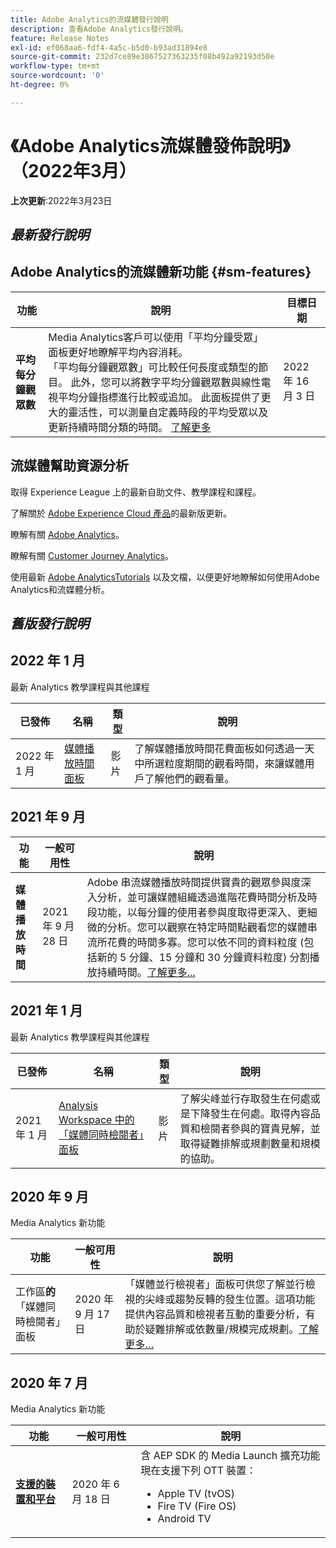 ```yaml
---
title: Adobe Analytics的流媒體發行說明
description: 查看Adobe Analytics發行說明。
feature: Release Notes
exl-id: ef068aa6-fdf4-4a5c-b5d0-b93ad31894e8
source-git-commit: 232d7ce89e3867527363235f08b492a92193d50e
workflow-type: tm+mt
source-wordcount: '0'
ht-degree: 0%

---
```


# 《Adobe Analytics流媒體發佈說明》（2022年3月）

**上次更新**:2022年3月23日

## *最新發行說明*

## Adobe Analytics的流媒體新功能  {#sm-features}

| 功能 | 說明 | 目標日期 |
| ----------- | ---------- | ------- |
| **平均每分鐘觀眾數** | Media Analytics客戶可以使用「平均分鐘受眾」面板更好地瞭解平均內容消耗。 <br>「平均每分鐘觀眾數」可比較任何長度或類型的節目。 此外，您可以將數字平均分鐘觀眾數與線性電視平均分鐘指標進行比較或追加。 此面板提供了更大的靈活性，可以測量自定義時段的平均受眾以及更新持續時間分類的時間。  [了解更多](https://experienceleague.adobe.com/docs/media-analytics/using/media-reports/average-minute-audience.html?lang=en) | 2022 年 16 月 3 日 |

## 流媒體幫助資源分析

取得 Experience League 上的最新自助文件、教學課程和課程。

了解關於 [Adobe Experience Cloud 產品](https://business.adobe.com/products/adobe-experience-cloud-products.html)的最新版更新。

瞭解有關 [Adobe Analytics](https://experienceleague.adobe.com/docs/analytics/release-notes/latest.html?lang=zh-Hant)。

瞭解有關 [Customer Journey Analytics](https://experienceleague.adobe.com/docs/analytics-platform/using/releases/latest.html?lang=zh-Hant)。

使用最新 [Adobe AnalyticsTutorials](https://experienceleague.adobe.com/docs/analytics-learn/tutorials/overview.html?lang=en) 以及文檔，以便更好地瞭解如何使用Adobe Analytics和流媒體分析。

## *舊版發行說明*

## 2022 年 1 月

最新 Analytics 教學課程與其他課程

| 已發佈 | 名稱 | 類型 | 說明 |
| ----------- | ---------- | ---------- | --------- |
| 2022 年 1 月 | [媒體播放時間面板](https://experienceleague.adobe.com/docs/analytics-learn/tutorials/media-analytics/measuring-media-analytics/media-playback-time-spent-panel.html?lang=en) | 影片 | 了解媒體播放時間花費面板如何透過一天中所選粒度期間的觀看時間，來讓媒體用戶了解他們的觀看量。 |

## 2021 年 9 月

| 功能 | 一般可用性 | 說明 |
| ----------- | ---------- | -------------- |
| **媒體播放時間** | 2021 年 9 月 28 日 | Adobe 串流媒體播放時間提供寶貴的觀眾參與度深入分析，並可讓媒體組織透過進階花費時間分析及時段功能，以每分鐘的使用者參與度取得更深入、更細微的分析。您可以觀察在特定時間點觀看您的媒體串流所花費的時間多寡。您可以依不同的資料粒度 (包括新的 5 分鐘、15 分鐘和 30 分鐘資料粒度) 分割播放持續時間。[了解更多...](https://experienceleague.adobe.com/docs/media-analytics/using/media-reports/media-workspace-panels/media-playback-time-spent.html?lang=en) |

## 2021 年 1 月

最新 Analytics 教學課程與其他課程

| 已發佈 | 名稱 | 類型 | 說明 |
| ----------- | ---------- | ---------- | --------- |
| 2021 年 1 月 | [Analysis Workspace 中的「媒體同時檢閱者」面板](https://experienceleague.adobe.com/docs/analytics-learn/tutorials/analysis-workspace/using-panels/media-concurrent-viewers-panel-in-analysis-workspace.html?lang=zh-Hant#analysis-workspace) | 影片 | 了解尖峰並行存取發生在何處或是下降發生在何處。取得內容品質和檢閱者參與的寶貴見解，並取得疑難排解或規劃數量和規模的協助。 |


## 2020 年 9 月

Media Analytics 新功能

| 功能 | 一般可用性 | 說明 |
| -------- | -------------------- | ----------- |
| 工作區&#x200B;**的**「媒體同時檢閱者」面板 | 2020 年 9 月 17 日 | 「媒體並行檢視者」面板可供您了解並行檢視的尖峰或趨勢反轉的發生位置。這項功能提供內容品質和檢視者互動的重要分析，有助於疑難排解或依數量/規模完成規劃。[了解更多…](https://experienceleague.adobe.com/docs/media-analytics/using/media-reports/media-workspace-panels/media-concurrent-viewers.html?lang=en) |


## 2020 年 7 月

Media Analytics 新功能

| 功能 | 一般可用性 | 說明 |
| -------- | -------------------- | ----------- |
| [**支援的裝置和平台**](https://experienceleague.adobe.com/docs/media-analytics/using/supported-devices.html?lang=en) | 2020 年 6 月 18 日 | 含 AEP SDK 的 Media Launch 擴充功能現在支援下列 OTT 裝置： <div><ul><li>Apple TV (tvOS)</li><li>Fire TV (Fire OS)</li><li>Android TV</li></ul></div> |



<!-- ## Important notices for [!DNL Analytics] administrators

**Updated on March 3, 2022**

| Notice | Date Added or Updated  | Description |
| ----------- | ---------- | ---------- |
| description | date | description |
| description | date | description |
| description | date | description |
| description | date | description | -->
